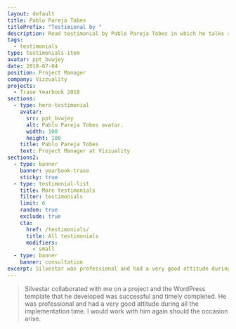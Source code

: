 ```yaml
---
layout: default
title: Pablo Pareja Tobes
titlePrefix: "Testimional by "
description: Read testimonial by Pablo Pareja Tobes in which he talks about his positive experience in working with Silvestar Bistrović.
tags:
  - testimonials
type: testimonials-item
avatar: ppt_bvwjey
date: 2018-07-04
position: Project Manager
company: Vizzuality
projects:
  - Trase Yearbook 2018
sections:
  - type: hero-testimonial
    avatar:
      src: ppt_bvwjey
      alt: Pablo Pareja Tobes avatar.
      width: 100
      height: 100
    title: Pablo Pareja Tobes
    text: Project Manager at Vizzuality
sections2:
  - type: banner
    banner: yearbook-trase
    sticky: true
  - type: testimonial-list
    title: More testimonials
    filter: testimonials
    limit: 6
    random: true
    exclude: true
    cta:
      href: /testimonials/
      title: All testimonials
      modifiers:
        - small
  - type: banner
    banner: consultation
excerpt: Silvestar was professional and had a very good attitude during all time...
---
```


> Silvestar collaborated with me on a project and the WordPress template that he developed was successful and timely completed. He was professional and had a very good attitude during all the implementation time. I would work with him again should the occasion arise.
